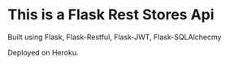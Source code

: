 # This is a Flask Rest Stores Api

Built using Flask, Flask-Restful, Flask-JWT, Flask-SQLAlchecmy

Deployed on Heroku.
